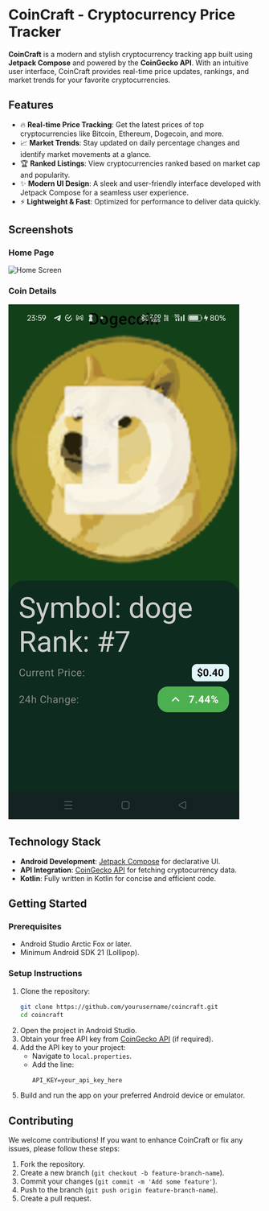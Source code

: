 # CoinCraft - Cryptocurrency Price Tracker

**CoinCraft** is a modern and stylish cryptocurrency tracking app built using **Jetpack Compose** and powered by the **CoinGecko API**. With an intuitive user interface, CoinCraft provides real-time price updates, rankings, and market trends for your favorite cryptocurrencies.

## Features

- 🔥 **Real-time Price Tracking**: Get the latest prices of top cryptocurrencies like Bitcoin, Ethereum, Dogecoin, and more.
- 📈 **Market Trends**: Stay updated on daily percentage changes and identify market movements at a glance.
- 🏆 **Ranked Listings**: View cryptocurrencies ranked based on market cap and popularity.
- ✨ **Modern UI Design**: A sleek and user-friendly interface developed with Jetpack Compose for a seamless user experience.
- ⚡ **Lightweight & Fast**: Optimized for performance to deliver data quickly.

## Screenshots

### Home Page
![Home Screen]()

### Coin Details
![Coin Details Screen](Screenshot_2024-11-19-23-59-18-62_7a14a39dca1d0f5115802ea3e4fb6dd7.jpg)

## Technology Stack

- **Android Development**: [Jetpack Compose](https://developer.android.com/jetpack/compose) for declarative UI.
- **API Integration**: [CoinGecko API](https://www.coingecko.com/en/api) for fetching cryptocurrency data.
- **Kotlin**: Fully written in Kotlin for concise and efficient code.

## Getting Started

### Prerequisites

- Android Studio Arctic Fox or later.
- Minimum Android SDK 21 (Lollipop).

### Setup Instructions

1. Clone the repository:
   ```bash
   git clone https://github.com/yourusername/coincraft.git
   cd coincraft
   ```
2. Open the project in Android Studio.
3. Obtain your free API key from [CoinGecko API](https://www.coingecko.com/en/api) (if required).
4. Add the API key to your project:
   - Navigate to `local.properties`.
   - Add the line:
     ```properties
     API_KEY=your_api_key_here
     ```
5. Build and run the app on your preferred Android device or emulator.

## Contributing

We welcome contributions! If you want to enhance CoinCraft or fix any issues, please follow these steps:

1. Fork the repository.
2. Create a new branch (`git checkout -b feature-branch-name`).
3. Commit your changes (`git commit -m 'Add some feature'`).
4. Push to the branch (`git push origin feature-branch-name`).
5. Create a pull request.

